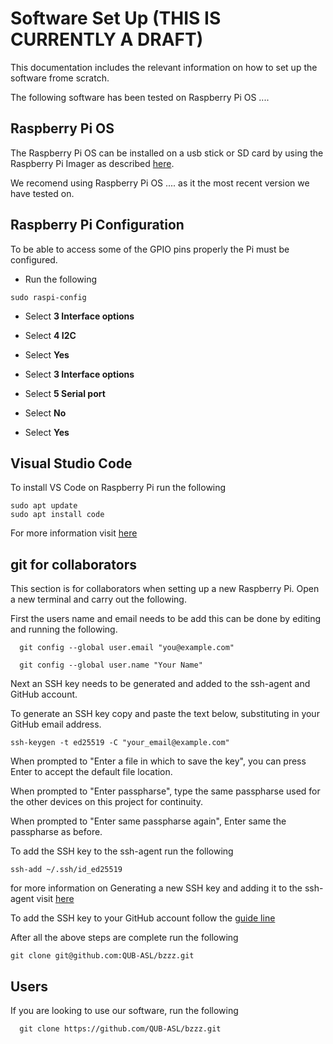 # Software Set Up (THIS IS CURRENTLY A DRAFT)
This documentation includes the relevant information on how to set up the software frome scratch.

The following software has been tested on Raspberry Pi OS ....


## Raspberry Pi OS
The Raspberry Pi OS can be installed on a usb stick or SD card by using the Raspberry Pi Imager as described [here](https://www.raspberrypi.com/software/).

We recomend using Raspberry Pi OS .... as it the most recent version we have tested on.


## Raspberry Pi Configuration
To be able to access some of the GPIO pins properly the Pi must be configured.

- Run the following
```
sudo raspi-config
```
- Select **3 Interface options**
- Select **4 I2C**
- Select **Yes**

- Select **3 Interface options**
- Select **5 Serial port**
- Select **No**
- Select **Yes** 


## Visual Studio Code
To install VS Code on Raspberry Pi run the following
```
sudo apt update
sudo apt install code
```
For more information visit [here](https://code.visualstudio.com/docs/setup/raspberry-pi)


## git for collaborators
This section is for collaborators when setting up a new Raspberry Pi. Open a new terminal and carry out the following.

First the users name and email needs to be add this can be done by editing and running the following.
```
  git config --global user.email "you@example.com"
```
```
  git config --global user.name "Your Name"
```

Next an SSH key needs to be generated and added to the ssh-agent and GitHub account.

To generate an SSH key copy and paste the text below, substituting in your GitHub email address.

```
ssh-keygen -t ed25519 -C "your_email@example.com"
```
When prompted to "Enter a file in which to save the key", you can press Enter to accept the default file location.

When prompted to "Enter passpharse", type the same passpharse used for the other devices on this project for continuity.

When prompted to "Enter same passpharse again", Enter same the passpharse as before.

To add the SSH key to the ssh-agent run the following
```
ssh-add ~/.ssh/id_ed25519
```
for more information on Generating a new SSH key and adding it to the ssh-agent visit [here](https://docs.github.com/en/authentication/connecting-to-github-with-ssh/generating-a-new-ssh-key-and-adding-it-to-the-ssh-agent)

To add the SSH key to your GitHub account follow the [guide line](https://docs.github.com/en/authentication/connecting-to-github-with-ssh/adding-a-new-ssh-key-to-your-github-account)

After all the above steps are complete run the following 
```
git clone git@github.com:QUB-ASL/bzzz.git
```


## Users
If you are looking to use our software, run the following 
```
  git clone https://github.com/QUB-ASL/bzzz.git
```
